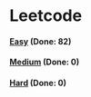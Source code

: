 # Leetcode

<h4><a href="https://github.com/lon-yang/leetcode/blob/master/docs/Easy.md">Easy</a>  (Done: 82)</h4>
<h4><a href="https://github.com/lon-yang/leetcode/blob/master/docs/Medium.md">Medium</a>  (Done: 0)</h4>
<h4><a href="https://github.com/lon-yang/leetcode/blob/master/docs/Hard.md">Hard</a>  (Done: 0)</h4>
